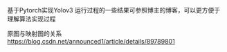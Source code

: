 基于Pytorch实现Yolov3
运行过程的一些结果可参照博主的博客，可以更方便于理解算法实现过程

原图与映射图的关系
https://blog.csdn.net/announced1/article/details/89789801
